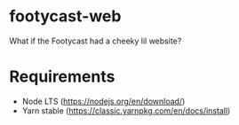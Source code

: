 # footycast-web
What if the Footycast had a cheeky lil website?

# Requirements

- Node LTS (https://nodejs.org/en/download/)
- Yarn stable (https://classic.yarnpkg.com/en/docs/install)
